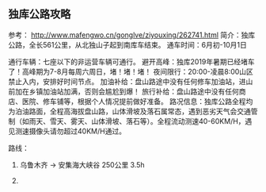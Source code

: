 ## 独库公路攻略
参考： http://www.mafengwo.cn/gonglve/ziyouxing/262741.html
简介：独库公路，全长561公里，从北独山子起到南库车结束。
通车时间：6月初-10月1日

通行车辆：七座以下的非运营车辆可通行。
避开高峰：独库2019年暑期已经堵车了！高峰期为7-8月每周六周日，堵！堵！堵！
夜间限行：20:00-凌晨8:00山区禁止入内，安排好时间节点。
加油补给：盘山路途中没有任何修车加油站，进山前加在乡镇加油站加满，否则会尴尬到爆！
旅行补给：盘山路途中没有任何商店、医院、修车铺等，根据个人情况提前做好准备。
路况信息：独库公路全程均为泊油路面，全程高海拔盘山路，山体滑坡及落石属常态，遇到恶劣天气会交通管制（如雨天、雪天、雾天、山体滑坡、落石等）。全程流动测速40-60KM/H，遇见测速摄像头请勿超过40KM/H通过。


路线：
1. 乌鲁木齐 -> 安集海大峡谷
    250公里 3.5h

2. 